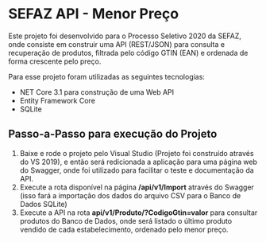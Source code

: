 # SEFAZ API - Menor Preço
Este projeto foi desenvolvido para o Processo Seletivo 2020 da SEFAZ, onde consiste em construir uma API (REST/JSON) para consulta e recuperação de produtos, filtrada pelo código GTIN (EAN) e ordenada de forma crescente pelo preço.

Para esse projeto foram utilizadas as seguintes tecnologias:
- NET Core 3.1 para construção de uma Web API
- Entity Framework Core
- SQLite

## Passo-a-Passo para execução do Projeto
1. Baixe e rode o projeto pelo Visual Studio (Projeto foi construído através do VS 2019), e então será redicionada a aplicação para uma página web do Swagger, onde foi utilizado para facilitar o teste e documentação da API.
2. Execute a rota disponível na página **/api/v1/Import**  através do Swagger (isso fará a importação dos dados do arquivo CSV para o Banco de Dados SQLite)
3. Execute a API na rota **api/v1/Produto/?CodigoGtin=valor** para consultar produtos do Banco de Dados, onde será listado o último produto vendido de cada estabelecimento, ordenado pelo menor preço.

